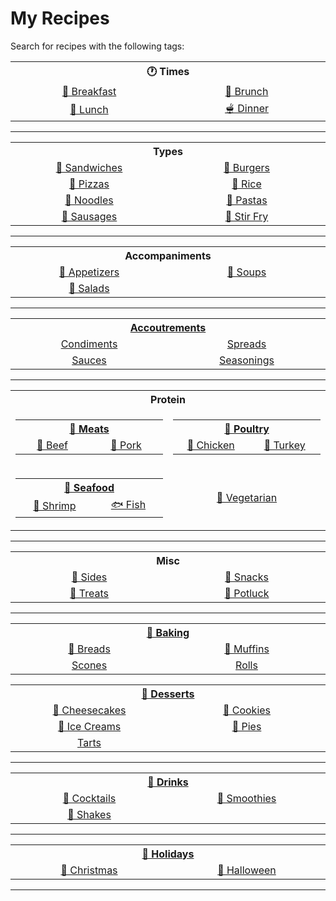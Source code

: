 <!-- TODO: Add emojis or images for each missing category -->

# My Recipes

Search for recipes with the following tags:

<table>
  <tr>
    <th align="center" width="10000px" colspan="2">🕐 Times</th>
  </tr>
  <tr>
    <td align="center" width="50%">
      <a href="https://github.com/search?q=repo%3Alucaswinningham%2Frecipes+%22TAG%3A+breakfast%22&type=code">
        🍳 Breakfast
      </a>
    </td>
    <td align="center" width="50%">
      <a href="https://github.com/search?q=repo%3Alucaswinningham%2Frecipes+%22TAG%3A+brunch%22&type=code">
        🥯 Brunch
      </a>
    </td>
  </tr>
  <tr>
    <td align="center" width="50%">
      <a href="https://github.com/search?q=repo%3Alucaswinningham%2Frecipes+%22TAG%3A+lunch%22&type=code">
        🍲 Lunch
      </a>
    </td>
    <td align="center" width="50%">
      <a href="https://github.com/search?q=repo%3Alucaswinningham%2Frecipes+%22TAG%3A+dinner%22&type=code">
        🫕 Dinner
      </a>
    </td>
  </tr>
</table>

---

<table>
  <tr>
    <th align="center" width="10000px" colspan="2">Types</th>
  </tr>
  <tr>
    <td align="center" width="50%">
      <a href="https://github.com/search?q=repo%3Alucaswinningham%2Frecipes+%22TAG%3A+sandwich%22&type=code">
        🥪 Sandwiches
      </a>
    </td>
    <td align="center" width="50%">
      <a href="https://github.com/search?q=repo%3Alucaswinningham%2Frecipes+%22TAG%3A+burger%22&type=code">
        🍔 Burgers
      </a>
    </td>
  </tr>
  <tr>
    <td align="center" width="50%">
      <a href="https://github.com/search?q=repo%3Alucaswinningham%2Frecipes+%22TAG%3A+pizza%22&type=code">
        🍕 Pizzas
      </a>
    </td>
    <td align="center" width="50%">
      <a href="https://github.com/search?q=repo%3Alucaswinningham%2Frecipes+%22TAG%3A+rice%22&type=code">
        🍚 Rice
      </a>
    </td>
  </tr>
  <tr>
    <td align="center" width="50%">
      <a href="https://github.com/search?q=repo%3Alucaswinningham%2Frecipes+%22TAG%3A+noodles%22&type=code">
        🍜 Noodles
      </a>
    </td>
    <td align="center" width="50%">
      <a href="https://github.com/search?q=repo%3Alucaswinningham%2Frecipes+%22TAG%3A+pasta%22&type=code">
        🍝 Pastas
      </a>
    </td>
  </tr>
  <tr>
    <td align="center" width="50%">
      <a href="https://github.com/search?q=repo%3Alucaswinningham%2Frecipes+%22TAG%3A+sausage%22&type=code">
        🌭 Sausages
      </a>
    </td>
    <td align="center" width="50%">
      <a href="https://github.com/search?q=repo%3Alucaswinningham%2Frecipes+%22TAG%3A+stir+fry%22&type=code">
        🥢 Stir Fry
      </a>
    </td>
  </tr>
</table>

---

<table>
  <tr>
    <th align="center" width="10000px" colspan="2">Accompaniments</th>
  </tr>
  <tr>
    <td align="center" width="50%">
      <a href="https://github.com/search?q=repo%3Alucaswinningham%2Frecipes+%22TAG%3A+appetizer%22&type=code">
        🥟 Appetizers
      </a>
    </td>
    <td align="center" width="50%">
      <a href="https://github.com/search?q=repo%3Alucaswinningham%2Frecipes+%22TAG%3A+soup%22&type=code">
        🍲 Soups
      </a>
    </td>
  </tr>
  <tr>
    <td align="center" width="50%">
      <a href="https://github.com/search?q=repo%3Alucaswinningham%2Frecipes+%22TAG%3A+salad%22&type=code">
        🥗 Salads
      </a>
    </td>
   <td></td>
  </tr>
</table>

---

<table>
  <tr>
    <th align="center" width="10000px" colspan="2">
      <a href="https://github.com/search?q=repo%3Alucaswinningham%2Frecipes+%22TAG%3A+accoutrements%22&type=code">
        Accoutrements
      </a>
    </th>
  </tr>
  <tr>
    <td align="center" width="50%">
      <a href="https://github.com/search?q=repo%3Alucaswinningham%2Frecipes+%22TAG%3A+condiment%22&type=code">
        Condiments
      </a>
    </td>
    <td align="center" width="50%">
      <a href="https://github.com/search?q=repo%3Alucaswinningham%2Frecipes+%22TAG%3A+spread%22&type=code">
        Spreads
      </a>
    </td>
  </tr>
  <tr>
    <td align="center" width="50%">
      <a href="https://github.com/search?q=repo%3Alucaswinningham%2Frecipes+%22TAG%3A+sauce%22&type=code">
        Sauces
      </a>
    </td>
    <td align="center" width="50%">
      <a href="https://github.com/search?q=repo%3Alucaswinningham%2Frecipes+%22TAG%3A+seasoning%22&type=code">
        Seasonings
      </a>
    </td>
  </tr>
</table>

---

<table>
  <tr>
    <th align="center" width="10000px" colspan="2">Protein</th>
  </tr>
  <tr>
    <td align="center" width="50%">
      <table>
        <tr>
          <th align="center" colspan="2">
            <a href="https://github.com/search?q=repo%3Alucaswinningham%2Frecipes+%22TAG%3A+meat%22&type=code">
              🥩 Meats
            </a>
          </th>
        </tr>
        <tr>
          <td align="center" width="200px">
            <a href="https://github.com/search?q=repo%3Alucaswinningham%2Frecipes+%22TAG%3A+beef%22&type=code">
              🐄 Beef
            </a>
          </td>
          <td align="center" width="200px">
            <a href="https://github.com/search?q=repo%3Alucaswinningham%2Frecipes+%22TAG%3A+pork%22&type=code">
              🐖 Pork
            </a>
          </td>
        </tr>
      </table>
    </td>
    <td align="center" width="50%">
      <table>
        <tr>
          <th align="center" colspan="2">
            <a href="https://github.com/search?q=repo%3Alucaswinningham%2Frecipes+%22TAG%3A+poultry%22&type=code">
              🍗 Poultry
            </a>
          </th>
        </tr>
        <tr>
          <td align="center" width="200px">
            <a href="https://github.com/search?q=repo%3Alucaswinningham%2Frecipes+%22TAG%3A+chicken%22&type=code">
              🐓 Chicken
            </a>
          </td>
          <td align="center" width="200px">
            <a href="https://github.com/search?q=repo%3Alucaswinningham%2Frecipes+%22TAG%3A+turkey%22&type=code">
              🦃 Turkey
            </a>
          </td>
        </tr>
      </table>
    </td>
  </tr>
  <tr>
    <td align="center" width="50%">
      <table>
        <tr>
          <th align="center" colspan="2">
            <a href="https://github.com/search?q=repo%3Alucaswinningham%2Frecipes+%22TAG%3A+seafood%22&type=code">
              🦞 Seafood
            </a>
          </th>
        </tr>
        <tr>
          <td align="center" width="200px">
            <a href="https://github.com/search?q=repo%3Alucaswinningham%2Frecipes+%22TAG%3A+shrimp%22&type=code">
              🍤 Shrimp
            </a>
          </td>
          <td align="center" width="200px">
            <a href="https://github.com/search?q=repo%3Alucaswinningham%2Frecipes+%22TAG%3A+fish%22&type=code">
              🐟 Fish
            </a>
          </td>
        </tr>
      </table>
    </td>
    <td align="center" width="50%">
      <a href="https://github.com/search?q=repo%3Alucaswinningham%2Frecipes+%22TAG%3A+vegetarian%22&type=code">
        🥦 Vegetarian
      </a>
    </td>
  </tr>
</table>

---

<table>
  <tr>
    <th align="center" width="10000px" colspan="2">Misc</th>
  </tr>
  <tr>
    <td align="center" width="50%">
      <a href="https://github.com/search?q=repo%3Alucaswinningham%2Frecipes+%22TAG%3A+side%22&type=code">
        🍟 Sides
      </a>
    </td>
    <td align="center" width="50%">
      <a href="https://github.com/search?q=repo%3Alucaswinningham%2Frecipes+%22TAG%3A+snack%22&type=code">
        🍿 Snacks
      </a>
    </td>
  </tr>
  <tr>
    <td align="center" width="50%">
      <a href="https://github.com/search?q=repo%3Alucaswinningham%2Frecipes+%22TAG%3A+treat%22&type=code">
        🍫 Treats
      </a>
    </td>
    <td align="center" width="50%">
      <a href="https://github.com/search?q=repo%3Alucaswinningham%2Frecipes+%22TAG%3A+potluck%22&type=code">
        🎉 Potluck
      </a>
    </td>
  </tr>
</table>

---

<table>
  <tr>
    <th align="center" width="10000px" colspan="2">
      <a href="https://github.com/search?q=repo%3Alucaswinningham%2Frecipes+%22TAG%3A+baking%22&type=code">
        🥖 Baking
      </a>
    </th>
  </tr>
  <tr>
    <td align="center" width="50%">
      <a href="https://github.com/search?q=repo%3Alucaswinningham%2Frecipes+%22TAG%3A+bread%22&type=code">
        🍞 Breads
      </a>
    </td>
    <td align="center" width="50%">
      <a href="https://github.com/search?q=repo%3Alucaswinningham%2Frecipes+%22TAG%3A+muffin%22&type=code">
        🧁 Muffins
      </a>
    </td>
  </tr>
  <tr>
    <td align="center" width="50%">
      <a href="https://github.com/search?q=repo%3Alucaswinningham%2Frecipes+%22TAG%3A+scone%22&type=code">
        Scones
      </a>
    </td>
    <td align="center" width="50%">
      <a href="https://github.com/search?q=repo%3Alucaswinningham%2Frecipes+%22TAG%3A+roll%22&type=code">
        Rolls
      </a>
    </td>
  </tr>
</table>

<table>
  <tr>
    <th align="center" width="10000px" colspan="2">
      <a href="https://github.com/search?q=repo%3Alucaswinningham%2Frecipes+%22TAG%3A+dessert%22&type=code">
        🍮 Desserts
      </a>
    </th>
  </tr>
  <tr>
    <td align="center" width="50%">
      <a href="https://github.com/search?q=repo%3Alucaswinningham%2Frecipes+%22TAG%3A+cheesecake%22&type=code">
        🍰 Cheesecakes
      </a>
    </td>
    <td align="center" width="50%">
      <a href="https://github.com/search?q=repo%3Alucaswinningham%2Frecipes+%22TAG%3A+cookie%22&type=code">
        🍪 Cookies
      </a>
    </td>
  </tr>
  <tr>
    <td align="center" width="50%">
      <a href="https://github.com/search?q=repo%3Alucaswinningham%2Frecipes+%22TAG%3A+ice+cream%22&type=code">
        🍦 Ice Creams
      </a>
    </td>
    <td align="center" width="50%">
      <a href="https://github.com/search?q=repo%3Alucaswinningham%2Frecipes+%22TAG%3A+pie%22&type=code">
        🥧 Pies
      </a>
    </td>
  </tr>
  <tr>
    <td align="center" width="50%">
      <a href="https://github.com/search?q=repo%3Alucaswinningham%2Frecipes+%22TAG%3A+tart%22&type=code">
        Tarts
      </a>
    </td>
   <td></td>
  </tr>
</table>

---

<table>
  <tr>
    <th align="center" width="10000px" colspan="2">
      <a href="https://github.com/search?q=repo%3Alucaswinningham%2Frecipes+%22TAG%3A+drink%22&type=code">
        🫙 Drinks
      </a>
    </th>
  </tr>
  <tr>
    <td align="center" width="50%">
      <a href="https://github.com/search?q=repo%3Alucaswinningham%2Frecipes+%22TAG%3A+cocktail%22&type=code">
        🍹 Cocktails
      </a>
    </td>
    <td align="center" width="50%">
      <a href="https://github.com/search?q=repo%3Alucaswinningham%2Frecipes+%22TAG%3A+smoothie%22&type=code">
        🍍 Smoothies
      </a>
    </td>
  </tr>
  <tr>
    <td align="center" width="50%">
      <a href="https://github.com/search?q=repo%3Alucaswinningham%2Frecipes+%22TAG%3A+shake%22&type=code">
        🥤 Shakes
      </a>
    </td>
   <td></td>
  </tr>
</table>

---

<table>
  <tr>
    <th align="center" width="10000px" colspan="2">
      <a href="https://github.com/search?q=repo%3Alucaswinningham%2Frecipes+%22TAG%3A+holiday%22&type=code">
        🎅 Holidays
      </a>
    </th>
  </tr>
  <tr>
    <td align="center" width="50%">
      <a href="https://github.com/search?q=repo%3Alucaswinningham%2Frecipes+%22TAG%3A+christmas%22&type=code">
        🎄 Christmas
      </a>
    </td>
    <td align="center" width="50%">
      <a href="https://github.com/search?q=repo%3Alucaswinningham%2Frecipes+%22TAG%3A+halloween%22&type=code">
        🎃 Halloween
      </a>
    </td>
  </tr>
</table>

---
